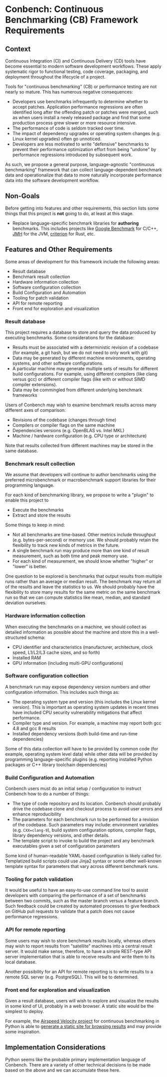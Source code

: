 # Conbench: Continuous Benchmarking (CB) Framework Requirements

## Context

Continuous Integration (CI) and Continuous Delivery (CD) tools have become
essential to modern software development workflows. These apply systematic
rigor to functional testing, code coverage, packaging, and deployment
throughout the lifecycle of a project.

Tools for "continuous benchmarking" (CB) or performance testing are not nearly
so mature. This has numerous negative consequences:

* Developers use benchmarks infrequently to determine whether to accept
  patches. Application performance regressions are often identified long after
  the offending patch or patches were merged, such as when users install a
  newly released package and find that some production process grew slower or
  more resource intensive.
* The performance of code is seldom tracked over time.
* The impact of dependency upgrades or operating system changes (e.g. Linux
  kernel upgrades) often go unnoticed.
* Developers are less motivated to write "defensive" benchmarks to prevent
  their performance optimization effort from being "undone" by performance
  regressions introduced by subsequent work.

As such, we propose a general purpose, language-agnostic "continuous
benchmarking" framework that can collect language-dependent benchmark data and
operationalize that data to more naturally incorporate performance data into
the software development workflow.

## Non-Goals

Before getting into features and other requirements, this section lists some
things that this project is **not** going to do, at least at this stage.

* Replace language-specific benchmark libraries for **authoring**
  benchmarks. This includes projects like [Google Benchmark][1] for C/C++,
  [JMH][2] for the JVM, [criterion][3] for Rust, etc.

## Features and Other Requirements

Some areas of development for this framework include the following areas:

* Result database
* Benchmark result collection
* Hardware information collection
* Software configuration collection
* Build Configuration and Automation
* Tooling for patch validation
* API for remote reporting
* Front end for exploration and visualization

### Result database

This project requires a database to store and query the data produced by
executing benchmarks. Some considerations for the database:

* Results must be associated with a deterministic revision of a codebase (for
  example, a git hash, but we do not need to only work with git)
* Data may be generated by different machine environments, operating systems,
  and other software configurations.
* A particular machine may generate multiple sets of results for different
  build configurations. For example, using different compilers (like clang
  versus gcc) or different compiler flags (like with or without SIMD compiler
  extensions).
* Data may be commingled from different underlying benchmark frameworks

Users of Conbench may wish to examine benchmark results across many
different axes of comparison:

* Revisions of the codebase (changes through time)
* Compilers or compiler flags on the same machine
* Dependencies versions (e.g. OpenBLAS vs. Intel MKL)
* Machine / hardware configuration (e.g. CPU type or architecture)

Note that results collected from different machines may be stored in the same
database.

### Benchmark result collection

We assume that developers will continue to author benchmarks using the
preferred microbenchmark or macrobenchmark support libraries for their
programming language.

For each kind of benchmarking library, we propose to write a "plugin" to enable
this project to

* Execute the benchmarks
* Extract and store the results

Some things to keep in mind:

* Not all benchmarks are time-based. Other metrics include throughput
  (e.g. bytes-per-second) or memory use. We should probably retain the
  flexibility to track new kinds of metrics in the future.
* A single benchmark run may produce more than one kind of result measurement,
  such as both time and peak memory use.
* For each kind of measurement, we should know whether "higher" or "lower" is
  better.

One question to be explored is benchmarks that output results from multiple
runs rather than an average or median result. The benchmark may return all of
the results and leave the statistics to us. We should probably have the
flexibility to store many results for the same metric on the same benchmark run
so that we can compute statistics like mean, median, and standard deviation
ourselves.

### Hardware information collection

When executing the benchmarks on a machine, we should collect as detailed
information as possible about the machine and store this in a well-structured
schema:

* CPU identifier and characteristics (manufacturer, architecture, clock speed,
  L1/L2/L3 cache sizes, and so forth)
* Installed RAM
* GPU information (including multi-GPU configurations)

### Software configuration collection

A benchmark run may expose dependency version numbers and other configuration
information. This includes such things as:

* The operating system type and version (this includes the Linux kernel
  version). This is important as operating system updates in recent times have
  included CPU security vulnerability mitigations that affect performance.
* Compiler type and version. For example, a machine may report both gcc 4.8 and
  gcc 8 results
* Installed dependency versions (both build-time and run-time dependencies)

Some of this data collection will have to be provided by common code (for
example, operating system level data) while other data will be provided by
programming language-specific plugins (e.g. reporting installed Python packages
or C++ library toolchain dependencies)

### Build Configuration and Automation

Conbench users must do an initial setup / configuration to instruct Conbench
how to do a number of things:

* The type of code repository and its location. Conbench should probably drive
  the codebase clone and checkout process to avoid user errors and enhance
  reproducibility
* The parameters for each benchmark run to be performed for a revision of the
  codebase. Such parameters may include: environment variables
  (e.g. `CXX=clang-9`), build system configuration options, compiler flags,
  library dependency versions, and other details.
* The template script to invoke to build the project and any benchmark
  executables given a set of configuration parameters

Some kind of human-readable YAML-based configuration is likely called
for. Templatized build scripts could use Jinja2 syntax or some other well-known
template syntax for parameters that vary across different benchmark runs.

### Tooling for patch validation

It would be useful to have an easy-to-use command line tool to assist
developers with comparing the performance of a set of benchmarks between two
commits, such as the master branch versus a feature branch. Such feedback could
be created by automated processes to give feedback on GitHub pull requests to
validate that a patch does not cause performance regressions.

### API for remote reporting

Some users may wish to store benchmark results locally, whereas others may wish
to report results from "satellite" machines into a central result server. It
would make sense, therefore, to have a simple REST-type API server
implementation that is able to receive results and write them to its local
database.

Another possibility for an API for remote reporting is to write results to a
remote SQL server (e.g. PostgreSQL). This will be to determined.

### Front end for exploration and visualization

Given a result database, users will wish to explore and visualize the results
in some kind of UI, probably in a web browser. A static site would be the
simplest to deploy.

For example, the [Airspeed Velocity project][5] for continuous benchmarking in
Python is able to [generate a static site for browsing results][4] and may
provide some inspiration.

## Implementation Considerations

Python seems like the probable primary implementation language of
Conbench. There are a variety of other technical decisions to be made based on
the above and we can accumulate these here.

[1]: https://github.com/google/benchmark
[2]: https://openjdk.java.net/projects/code-tools/jmh/
[3]: https://docs.rs/crate/criterion
[4]: https://pv.github.io/numpy-bench/
[5]: https://github.com/airspeed-velocity/asv